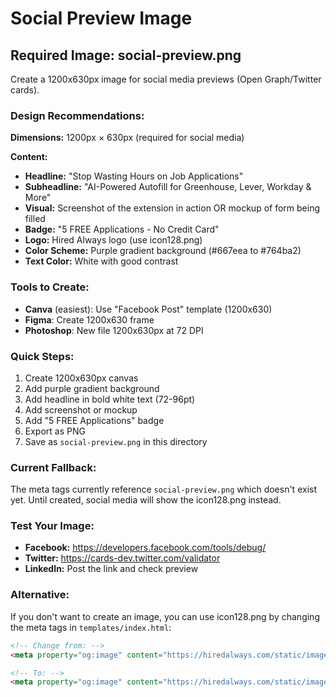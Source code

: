 # Social Preview Image

## Required Image: social-preview.png

Create a 1200x630px image for social media previews (Open Graph/Twitter cards).

### Design Recommendations:

**Dimensions:** 1200px × 630px (required for social media)

**Content:**
- **Headline:** "Stop Wasting Hours on Job Applications"
- **Subheadline:** "AI-Powered Autofill for Greenhouse, Lever, Workday & More"
- **Visual:** Screenshot of the extension in action OR mockup of form being filled
- **Badge:** "5 FREE Applications - No Credit Card"
- **Logo:** Hired Always logo (use icon128.png)
- **Color Scheme:** Purple gradient background (#667eea to #764ba2)
- **Text Color:** White with good contrast

### Tools to Create:

- **Canva** (easiest): Use "Facebook Post" template (1200x630)
- **Figma**: Create 1200x630 frame
- **Photoshop**: New file 1200x630px at 72 DPI

### Quick Steps:

1. Create 1200x630px canvas
2. Add purple gradient background
3. Add headline in bold white text (72-96pt)
4. Add screenshot or mockup
5. Add "5 FREE Applications" badge
6. Export as PNG
7. Save as `social-preview.png` in this directory

### Current Fallback:

The meta tags currently reference `social-preview.png` which doesn't exist yet.
Until created, social media will show the icon128.png instead.

### Test Your Image:

- **Facebook:** https://developers.facebook.com/tools/debug/
- **Twitter:** https://cards-dev.twitter.com/validator
- **LinkedIn:** Post the link and check preview

### Alternative:

If you don't want to create an image, you can use icon128.png by changing the meta tags in `templates/index.html`:

```html
<!-- Change from: -->
<meta property="og:image" content="https://hiredalways.com/static/images/social-preview.png">

<!-- To: -->
<meta property="og:image" content="https://hiredalways.com/static/images/icon128.png">
```
